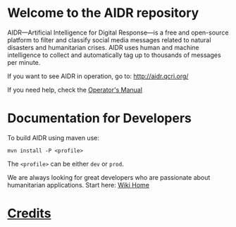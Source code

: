 # Welcome to the AIDR repository

AIDR—Artificial Intelligence for Digital Response—is a free and open-source platform to filter and classify social media messages related to natural disasters and humanitarian crises. AIDR uses human and machine intelligence to collect and automatically tag up to thousands of messages per minute. 

If you want to see AIDR in operation, go to: http://aidr.qcri.org/

If you need help, check the [Operator's Manual](https://github.com/qcri-social/AIDR/wiki/AIDR%20Operator%27s%20Manual)

# Documentation for Developers

To build AIDR using maven use:

`mvn install -P <profile>`

The `<profile>` can be either `dev` or `prod`.


We are always looking for great developers who are passionate about humanitarian applications. Start here: [Wiki Home](https://github.com/qcri-social/AIDR/wiki)

# [Credits](https://github.com/qcri-social/AIDR/wiki/Credits)
